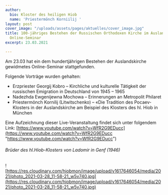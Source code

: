 ```yaml
---
author:
  bio: Kloster des heiligen Hiob
  name: 'Priestermönch Korniilij '
layout: post
cover_image: "/uploads/assets/pages/aktuelles/cover_image.jpg"
title: 100-jähriges Bestehen der Russischen Orthodoxen Kirche im Ausland – ein Münchner
  Online-Seminar
excerpt: 23.03.2021

---
```

Am 23.03 hat ein dem hundertjährigen Bestehen der Auslandskirche gewidmetes Online-Seminar stattgefunden.

Folgende Vorträge wurden gehalten:

* Erzpriester Georgij Kobro – Kirchliche und kulturelle Tätigkeit der russischen Emigration in Deutschland von 1945 – 1965
* Nadezhda Ewgenijewna Mochowa – Erinnerungen an Metropolit Philaret
* Priestermönch Kornilij (Litwitschenko) – «Die Tradition des Pocaev-Klosters in der Auslandskirche am Beispiel des Klosters des hl. Hiob in München

Eine Aufzeichnung dieser Live-Veranstaltung findet sich unter folgendem Link: [https://www.youtube.com/watch?v=WfR2G9EDucc](https://www.youtube.com/watch?v=WfR2G9EDucc "https://www.youtube.com/watch?v=WfR2G9EDucc")

###### Brüder des hl.Hiob-Klosters von Ladomir in Genf (1946)

![https://res.cloudinary.com/hiobmon/image/upload/v1617646054/media/2021/photo_2021-03-28_11-58-21_w5v740.jpg](https://res.cloudinary.com/hiobmon/image/upload/v1617646054/media/2021/photo_2021-03-28_11-58-21_w5v740.jpg)